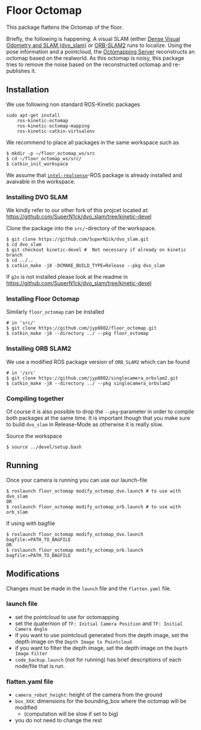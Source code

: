 # Floor Octomap
This package flattens the Octomap of the floor.


Briefly, the following is happening. A visual SLAM (either [Dense Visual Odometry and SLAM (dvo_slam)](https://github.com/tum-vision/dvo_slam) or [ORB-SLAM2](https://github.com/raulmur/ORB_SLAM2) runs to localize. Using the pose information and a pointcloud, the [Octomapping Server](https://github.com/OctoMap/octomap_mapping) reconstructs an octomap based on the realworld. As this octomap is noisy, this package tries to remove the noise based on the reconstructed octomap and re-publishes it.

## Installation
We use following non standard ROS-Kinetic packages
```
sudo apt-get install 
    ros-kinetic-octomap 
    ros-kinetic-octomap-mapping
    ros-kinetic-catkin-virtualenv 
```
We recommend to place all packages in the same workspace such as 
```
$ mkdir -p ~/floor_octomap_ws/src
$ cd ~/floor_octomap_ws/src/
$ catkin_init_workspace
```
We assume that [`intel-realsense`](https://github.com/IntelRealSense/realsense-ros)-ROS package is already installed and avaivable in the workspace.
### Installing DVO SLAM
We kindly refer to our other fork of this projcet located at: https://github.com/SuperN1ck/dvo_slam/tree/kinetic-devel

Clone the package into the `src/`-directory of the workspace.
```
$ git clone https://github.com/SuperN1ck/dvo_slam.git
$ cd dvo_slam
$ git checkout kinetic-devel #  Not necessary if already on kinetic branch
$ cd ../..
$ catkin_make -j8 -DCMAKE_BUILD_TYPE=Release --pkg dvo_slam
```
If `g2o` is not installed please look at the readme in https://github.com/SuperN1ck/dvo_slam/tree/kinetic-devel
### Installing Floor Octomap
Similarly `floor_octomap` can be installed
```
# in 'src/'
$ git clone https://github.com/jyp0802/floor_octomap.git
$ catkin_make -j8 --directory ../ --pkg floor_octomap
```
### Installing ORB SLAM2
We use a modified ROS package version of `ORB_SLAM2` which can be found 
```
# in '/src'
$ git clone https://github.com/jyp0802/singlecamera_orbslam2.git
$ catkin_make -j8 --directory ../ --pkg singlecamera_orbslam2
```
### Compiling together
Of course it is also possible to drop the `--pkg`-parameter in order to compile both packages at the same time. It is important though that you make sure to build `dvo_slam` in Release-Mode as otherwise it is really slow.

Source the workspace
```
$ source ../devel/setup.bash
```

## Running
Once your camera is running you can use our launch-file
```
$ roslaunch floor_octomap modify_octomap_dvo.launch # to use with dvo_slam
OR
$ roslaunch floor_octomap modify_octomap_orb.launch # to use with orb_slam 
```
If using with bagfile
```
$ roslaunch floor_octomap modify_octomap_dvo.launch bagfile:=PATH_TO_BAGFILE 
OR
$ roslaunch floor_octomap modify_octomap_orb.launch bagfile:=PATH_TO_BAGFILE 
```

## Modifications
Changes must be made in the `launch` file and the `flatten.yaml` file.
### launch file
* set the pointcloud to use for octomapping
* set the quaternion of `TF: Initial Camera Position` and `TF: Initial Camera Angle`
* if you want to use pointcloud generated from the depth image, set the depth image on the `Depth Image to Pointcloud`
* if you want to filter the depth image, set the depth image on the `Depth Image Filter`
* `code_backup.launch` (not for running) has brief descriptions of each node/file that is run.
### flatten.yaml file
* `camera_robot_height`: height of the camera from the ground
* `box_XXX`: dimensions for the bounding_box where the octomap will be modified
    * (computation will be slow if set to big)
* you do not need to change the rest
